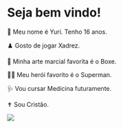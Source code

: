 # Seja bem vindo!

🤌 Meu nome é Yuri. Tenho 16 anos.

♟️ Gosto de jogar Xadrez.

🥊 Minha arte marcial favorita é o Boxe.

🦸🏻 Meu herói favorito é o Superman.

🩺 Vou cursar Medicina futuramente.

✝️ Sou Cristão.

![](https://media.tenor.com/XGk_Adcgko4AAAAC/satoru-gojo-toji-fushiguro.gifhttps://media.tenor.com/XGk_Adcgko4AAAAC/satoru-gojo-toji-fushiguro.gif)
